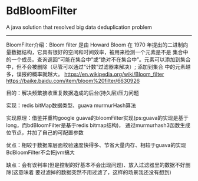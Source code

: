 # BdBloomFilter
A java solution that resolved big data deduplication problem

-------

BloomFilter介绍：Bloom filter 是由 Howard Bloom 在 1970 年提出的二进制向量数据结构，它具有很好的空间和时间效率，被用来检测一个元素是不是
集合中的一个成员。查询返回“可能在集合中”或“绝对不在集合中”。元素可以添加到集合中，但不会被删除（尽管可以通过“计数”过滤器来解决）; 添加到集合
中的元素越多，误报的概率就越大。
https://en.wikipedia.org/wiki/Bloom_filter    https://baike.baidu.com/item/bloom%20filter/6630926

目的：解决频繁接收重复数据造成的后台(持久层)压力问题

实现：redis bitMap数据类型、guava murmurHash算法

实现原理：借鉴并重构google guava的bloomFilter实现(ps:guava的实现是基于long，而bdBloomFilter是基于redis bitmap结构)，
通过murmurhash3函数生成位节点，并加了自己的可配置参数

优点：相较于数据库层面校验速度快得多、节省大量内存、相较于guava的实现BdBloomFilter不会把jvm搞大

缺点：会有误判率(但是控制的好基本不会出现问题)、放入过滤器里的数据不好删除(这意味着 要过滤掉的数据突然不用过滤了，这样的场景我还没有想到)
